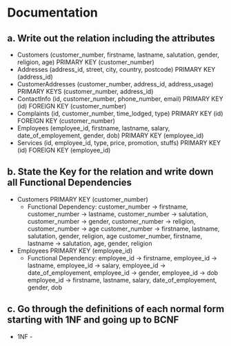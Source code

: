 # Documentation

## a. Write out the relation including the attributes

- Customers (customer_number, firstname, lastname, salutation, gender, religion, age) PRIMARY KEY (customer_number)
- Addresses (address_id, street, city, country, postcode) PRIMARY KEY (address_id)
- CustomerAddresses (customer_number, address_id, address_usage) PRIMARY KEYS (customer_number, address_id)
- ContactInfo (id, customer_number, phone_number, email) PRIMARY KEY (id) FOREIGN KEY (customer_number)
- Complaints (id, customer_number, time_lodged, type) PRIMARY KEY (id) FOREIGN KEY (customer_number)
- Employees (employee_id, firstname, lastname, salary, date_of_employement, gender, dob) PRIMARY KEY (employee_id)
- Services (id, employee_id, type, price, promotion, stuffs) PRIMARY KEY (id) FOREIGN KEY (employee_id)

## b. State the Key for the relation and write down all Functional Dependencies
- Customers PRIMARY KEY (customer_number)
    - Functional Dependency: customer_number → firstname, customer_number → lastname, customer_number → salutation, customer_number → gender, customer_number →   religion, customer_number → age
                            customer_number → firstname, lastname, salutation, gender, religion, age
                            customer_number, firstname, lastname → salutation, age, gender, religion
- Employees PRIMARY KEY (employee_id)
    - Functional Dependency: employee_id → firstname, employee_id → lastname, employee_id → salary, employee_id → date_of_employement, employee_id → gender, employee_id → dob
                            employee_id → firstname, lastname, salary, date_of_employement, gender, dob

## c. Go through the definitions of each normal form starting with 1NF and going up to BCNF
- 1NF - 
